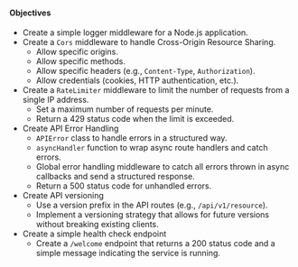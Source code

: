 #### Objectives

- Create a simple logger middleware for a Node.js application.
- Create a `Cors` middleware to handle Cross-Origin Resource Sharing.
  - Allow specific origins.
  - Allow specific methods.
  - Allow specific headers (e.g., `Content-Type`, `Authorization`).
  - Allow credentials (cookies, HTTP authentication, etc.).
- Create a `RateLimiter` middleware to limit the number of requests from a single IP address.
  - Set a maximum number of requests per minute.
  - Return a 429 status code when the limit is exceeded.
- Create API Error Handling
  - `APIError` class to handle errors in a structured way.
  - `asyncHandler` function to wrap async route handlers and catch errors.
  - Global error handling middleware to catch all errors thrown in async callbacks and send a structured response.
  - Return a 500 status code for unhandled errors.
- Create API versioning
  - Use a version prefix in the API routes (e.g., `/api/v1/resource`).
  - Implement a versioning strategy that allows for future versions without breaking existing clients.
- Create a simple health check endpoint
  - Create a `/welcome` endpoint that returns a 200 status code and a simple message indicating the service is running.
